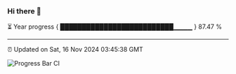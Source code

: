 ### Hi there 👋

⏳ Year progress { ██████████████████████████▁▁▁▁ } 87.47 %

---

⏰ Updated on Sat, 16 Nov 2024 03:45:38 GMT

![Progress Bar CI](https://github.com/IshwaranRudhara/GIT-ACTION/workflows/Progress%20Bar%20CI/badge.svg)
